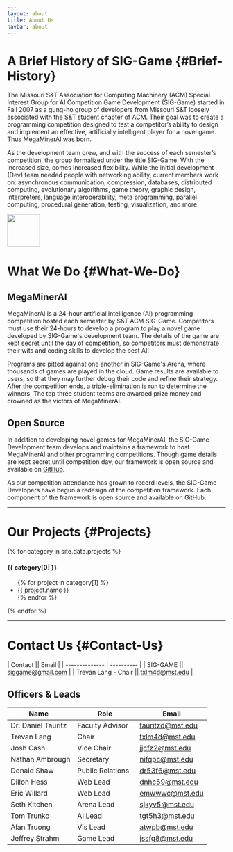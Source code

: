 ```yaml
---
layout: about
title: About Us
navbar: about
---
```

A Brief History of SIG-Game  {#Brief-History}
===========================

The Missouri S&amp;T Association for Computing Machinery (ACM)
Special Interest Group for AI Competition Game Development
(SIG-Game) started in Fall 2007 as a gung-ho group of developers
from Missouri S&amp;T loosely associated with the S&amp;T
student chapter of ACM. Their goal was to create a programming
competition designed to test a competitor’s ability to design
and implement an effective, artificially intelligent player for a
novel game. Thus MegaMinerAI was born.

As the development team grew, and with the success of each
semester’s competition, the group formalized under the title
SIG-Game. With the increased size, comes increased
flexibility. While the initial development (Dev) team needed people
with networking ability, current members work on: asynchronous
communication, compression, databases, distributed computing,
evolutionary algorithms, game theory, graphic design, interpreters,
language interoperability, meta programming, parallel computing,
procedural generation, testing, visualization, and more.

<div class="text-center">
  <img src="{{ site.static_url }}img/wrench.png" style="width:75px;">
</div>

What We Do  {#What-We-Do}
==========

MegaMinerAI
-----------

MegaMinerAI is a 24-hour artificial intelligence (AI) programming
competition hosted each semester by S&T ACM SIG-Game. Competitors must
use their 24-hours to develop a program to play a novel game developed
by SIG-Game's development team. The details of the game are kept
secret until the day of competition, so competitors must demonstrate
their wits and coding skills to develop the best AI!

Programs are pitted against one another in SIG-Game's Arena, where
thousands of games are played in the cloud. Game results are available
to users, so that they may further debug their code and refine their
strategy. After the competition ends, a triple-elimination is run to
determine the winners. The top three student teams are awarded prize
money and crowned as the victors of MegaMinerAI.

Open Source
-----------

In addition to developing novel games for MegaMinerAI, the
SIG-Game Development team develops and maintains a framework to
host MegaMinerAI and other programming competitions. Though game
details are kept secret until competition day, our framework is
open source and available
on <a target="_blank" href="https://github.com/siggame">GitHub</a>.


As our competition attendance has grown to record levels, the SIG-Game
Developers have begun a redesign of the competition framework. Each
component of the framework is open source and available on GitHub.

<hr>

Our Projects  {#Projects}
============

<div class="panel-group" id="accordion">

  {% for category in site.data.projects %}
    <div class="panel panel-default">
      <div class="panel-heading" data-toggle="collapse" data-parent="#accordion" href="#{{ category[0] | replace: ' ', '-' }}">
        <h4 class="panel-title">
          {{ category[0] }}
          <span class="glyphicon glyphicon-chevron-down pull-right" style="color:#008CBA"></span>
        </h4>
      </div>
      <div id="{{ category[0] | replace: ' ', '-' }}" class="panel-collapse collapse">
        <div class="panel-body">
          <ul class="list-unstyled">
            {% for project in category[1] %}
              <li><a href="{{ project.url }}">{{ project.name }}</a></li>
            {% endfor %}
          </ul>
        </div>
      </div>
    </div>
  {% endfor %}

</div>

<hr>

Contact Us  {#Contact-Us}
==========

| Contact || Email |
| -------------- | ---------- | 
| SIG-GAME || [siggame@gmail.com](mailto:siggame@gmail.com) |
| Trevan Lang - Chair || [txlm4d@mst.edu](mailto:txlm4d@mst.edu) |

Officers & Leads
--------

| Name &nbsp;| Role | Email |
|-------------|-----------|------------|
| Dr. Daniel Tauritz | Faculty Advisor | [tauritzd@mst.edu](mailto:tauritzd@mst.edu) |
| Trevan Lang | Chair | [txlm4d@mst.edu](mailto:txlm4d@mst.edu) |
| Josh Cash | Vice Chair | [jjcfz2@mst.edu](mailto:jjcfz2@mst.edu) |
| Nathan Ambrough | Secretary | [nifqpc@mst.edu](mailto:nifqpc@mst.edu) |
| Donald Shaw | Public Relations &nbsp;| [dr53f6@mst.edu](mailto:dr53f6@mst.edu) |
| Dillon Hess | Web Lead | [dnhc59@mst.edu](mailto:dnhc59@mst.edu) |
| Eric Willard | Web Lead | [emwwwc@mst.edu](mailto:emwwwc@mst.edu) |
| Seth Kitchen | Arena Lead | [sjkyv5@mst.edu](mailto:sjkyv5@mst.edu) |
| Tom Trunko | AI Lead | [tgt5h3@mst.edu](mailto:tgt5h3@mst.edu) |
| Alan Truong | Vis Lead | [atwpb@mst.edu](mailto:atwpb@mst.edu) |
| Jeffrey Strahm | Game Lead | [jssfg8@mst.edu](mailto:jssfg8@mst.edu) |

<!--  LocalWords:  MegaMinerAI
 -->
